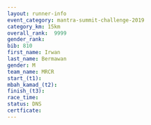 ```yaml
---
layout: runner-info 
event_category: mantra-summit-challenge-2019 
category_km: 15km 
overall_rank:  9999
gender_rank: 
bib: 810
first_name: Irwan
last_name: Bermawan
gender: M
team_name: MRCR
start_(t1): 
mbah_kamad_(t2): 
finish_(t3): 
race_time: 
status: DNS
certficate: 
---
```


